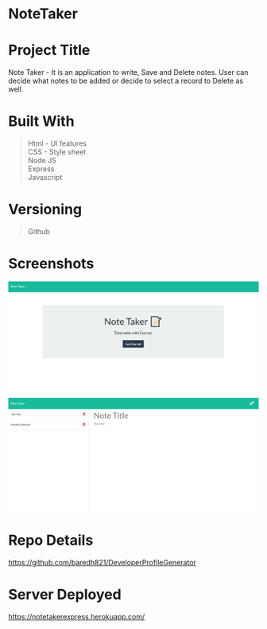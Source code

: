 # NoteTaker

# Project Title
Note Taker - It is an application to write, Save and Delete notes. User can decide what notes to be added or decide to select a record to Delete as well. 

# Built With
>Html - UI features <br>
>CSS - Style sheet <br>
>Node JS<br>
>Express<br>
>Javascript<br>


# Versioning 
> Github

# Screenshots

<img src = "screenshot1.JPG">
<img src = "screenshot2.JPG">

# Repo Details 
https://github.com/baredh821/DeveloperProfileGenerator

# Server Deployed
https://notetakerexpress.herokuapp.com/














